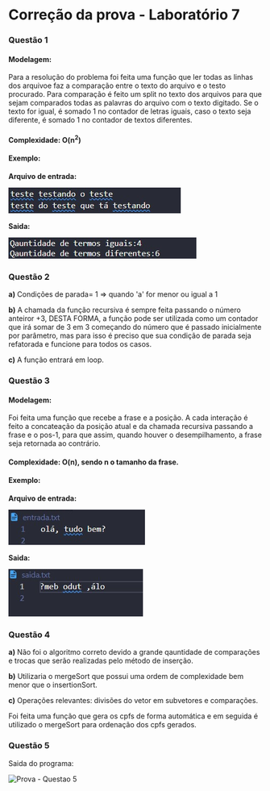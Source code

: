 # Correção da prova  - Laboratório 7

### Questão 1

#### Modelagem:
Para a resolução do problema foi feita uma função que ler todas as linhas dos arquivoe faz a comparação entre o texto do arquivo e o testo procurado. Para comparação é feito um split no texto dos arquivos para que sejam comparados todas as palavras do arquivo com o texto digitado. Se o texto for igual, é somado 1 no contador de letras iguais, caso o texto seja diferente, é somado 1 no contador de textos diferentes.

#### Complexidade: O(n<sup>2</sup>)

#### Exemplo: 

**Arquivo de entrada:**

![Prova - Questao 1](/relatorio/Imagens/Laboratorio7/Questao1_1.jpg)

**Saida:**

![Prova - Questao 1](/relatorio/Imagens/Laboratorio7/Questao1.jpg)


### Questão 2

**a)** Condições de parada= 1 => quando 'a' for menor ou igual a 1

**b)** A chamada da função recursiva é sempre feita passando o número anteiror +3, DESTA FORMA, a função pode ser utilizada como um contador que irá somar de 3 em 3 começando do número que é passado inicialmente por parâmetro, mas para isso é preciso que sua condição de parada seja refatorada e funcione para todos os casos.


**c)** A função entrará em loop.


### Questão 3

#### Modelagem:

Foi feita uma função que recebe a frase e a posição. A cada interação é feito a concateação da posição atual e da chamada recursiva passando a frase e o pos-1, para que assim, quando houver o desempilhamento, a frase seja retornada ao contrário. 

#### Complexidade: O(n), sendo n o tamanho da frase. 

#### Exemplo: 

**Arquivo de entrada:**

![Prova - Questao 3](/relatorio/Imagens/Laboratorio7/Questao3.jpg)

**Saida:**

![Prova - Questao 3](/relatorio/Imagens/Laboratorio7/Questao3_1.jpg)

### Questão 4

**a)** Não foi o algoritmo correto devido a grande qauntidade de comparações e trocas que serão realizadas pelo método de inserção.

**b)** Utilizaria o mergeSort que possui uma ordem de complexidade bem menor que o insertionSort.


**c)** Operações relevantes: divisões do vetor em subvetores e comparações.

Foi feita uma função que gera os cpfs de forma automática e em seguida é utilizado o mergeSort para ordenação dos cpfs gerados. 

### Questão 5

Saida do programa:


![Prova - Questao 5](/relatorio/Imagens/Laboratorio7/Questão5.jpg)




